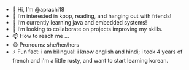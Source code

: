 - 👋 Hi, I’m @aprachi18
- 👀 I’m interested in kpop, reading, and hanging out with friends!
- 🌱 I’m currently learning java and embedded systems!
- 💞️ I’m looking to collaborate on projects improving my skills.
- 📫 How to reach me ...
- 😄 Pronouns: she/her/hers
- ⚡ Fun fact: i am bilingual! i know english and hindi; i took 4 years of french and i'm a little rusty, and want to start learning korean.

<!---
aprachi18/aprachi18 is a ✨ special ✨ repository because its `README.md` (this file) appears on your GitHub profile.
You can click the Preview link to take a look at your changes.
--->
